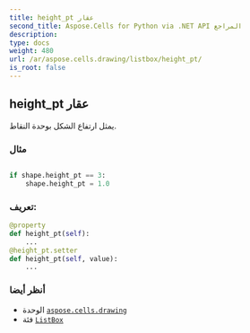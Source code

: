 ```yaml
---
title: height_pt عقار
second_title: Aspose.Cells for Python via .NET API المراجع
description:
type: docs
weight: 480
url: /ar/aspose.cells.drawing/listbox/height_pt/
is_root: false
---
```

##  height_pt عقار

يمثل ارتفاع الشكل بوحدة النقاط.

###  مثال

```python

if shape.height_pt == 3:
    shape.height_pt = 1.0

```
###  تعريف:
```python
@property
def height_pt(self):
    ...
@height_pt.setter
def height_pt(self, value):
    ...
```

###  أنظر أيضا
* الوحدة [`aspose.cells.drawing`](../../)
* فئة [`ListBox`](/cells/python-net/ar/aspose.cells.drawing/listbox)
